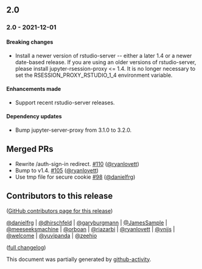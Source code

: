 ## 2.0

### 2.0 - 2021-12-01

#### Breaking changes

* Install a newer version of rstudio-server -- either a later 1.4 or a newer date-based release. If you are using an older versions of rstudio-server, please install jupyter-rsession-proxy <= 1.4. It is no longer necessary to set the RSESSION_PROXY_RSTUDIO_1_4 environment variable.

#### Enhancements made

* Support recent rstudio-server releases.

#### Dependency updates

* Bump jupyter-server-proxy from 3.1.0 to 3.2.0.

## Merged PRs

* Rewrite /auth-sign-in redirect. [#110](https://github.com/jupyterhub/jupyter-rsession-proxy/pull/110) ([@ryanlovett](https://github.com/ryanlovett))
* Bump to v1.4. [#105](https://github.com/jupyterhub/jupyter-rsession-proxy/pull/105) ([@ryanlovett](https://github.com/ryanlovett))
* Use tmp file for secure cookie [#98](https://github.com/jupyterhub/jupyter-rsession-proxy/pull/98) ([@danielfrg](https://github.com/danielfrg))

## Contributors to this release

([GitHub contributors page for this release](https://github.com/jupyterhub/jupyter-rsession-proxy/graphs/contributors?from=2021-07-03&to=2021-11-30&type=c))

[@danielfrg](https://github.com/search?q=repo%3Ajupyterhub%2Fjupyter-rsession-proxy+involves%3Adanielfrg+updated%3A2021-07-03..2021-11-30&type=Issues) | [@dhirschfeld](https://github.com/search?q=repo%3Ajupyterhub%2Fjupyter-rsession-proxy+involves%3Adhirschfeld+updated%3A2021-07-03..2021-11-30&type=Issues) | [@garyburgmann](https://github.com/search?q=repo%3Ajupyterhub%2Fjupyter-rsession-proxy+involves%3Agaryburgmann+updated%3A2021-07-03..2021-11-30&type=Issues) | [@JamesSample](https://github.com/search?q=repo%3Ajupyterhub%2Fjupyter-rsession-proxy+involves%3AJamesSample+updated%3A2021-07-03..2021-11-30&type=Issues) | [@meeseeksmachine](https://github.com/search?q=repo%3Ajupyterhub%2Fjupyter-rsession-proxy+involves%3Ameeseeksmachine+updated%3A2021-07-03..2021-11-30&type=Issues) | [@orboan](https://github.com/search?q=repo%3Ajupyterhub%2Fjupyter-rsession-proxy+involves%3Aorboan+updated%3A2021-07-03..2021-11-30&type=Issues) | [@riazarbi](https://github.com/search?q=repo%3Ajupyterhub%2Fjupyter-rsession-proxy+involves%3Ariazarbi+updated%3A2021-07-03..2021-11-30&type=Issues) | [@ryanlovett](https://github.com/search?q=repo%3Ajupyterhub%2Fjupyter-rsession-proxy+involves%3Aryanlovett+updated%3A2021-07-03..2021-11-30&type=Issues) | [@vnijs](https://github.com/search?q=repo%3Ajupyterhub%2Fjupyter-rsession-proxy+involves%3Avnijs+updated%3A2021-07-03..2021-11-30&type=Issues) | [@welcome](https://github.com/search?q=repo%3Ajupyterhub%2Fjupyter-rsession-proxy+involves%3Awelcome+updated%3A2021-07-03..2021-11-30&type=Issues) | [@yuvipanda](https://github.com/search?q=repo%3Ajupyterhub%2Fjupyter-rsession-proxy+involves%3Ayuvipanda+updated%3A2021-07-03..2021-11-30&type=Issues) | [@zeehio](https://github.com/search?q=repo%3Ajupyterhub%2Fjupyter-rsession-proxy+involves%3Azeehio+updated%3A2021-07-03..2021-11-30&type=Issues)

([full changelog](https://github.com/jupyterhub/jupyter-rsession-proxy/compare/3c6e224...526eeab29e9f8d88fa61a8d60d41e3812b47bd43))

This document was partially generated by [github-activity](https://github.com/executablebooks/github-activity).
